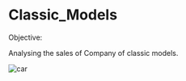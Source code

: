 # Classic_Models
Objective:

Analysing the sales of Company of classic models.
 
 ![car](https://github.com/deepthisree2000/classic-models/assets/70574285/895b7c13-aab5-466d-aa9c-ff9db2c87f81)
